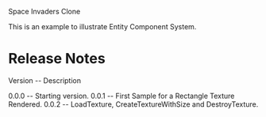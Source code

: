 Space Invaders Clone

This is an example to illustrate Entity Component System.


# Release Notes

Version -- Description

0.0.0   -- Starting version.
0.0.1	-- First Sample for a Rectangle Texture Rendered.
0.0.2	-- LoadTexture, CreateTextureWithSize and DestroyTexture.



